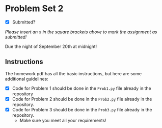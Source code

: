 # Problem Set 2

- [x] Submitted?

_Please insert an x in the square brackets above to mark the assignment as submitted!_

Due the night of September 20th at midnight!

## Instructions
The homework pdf has all the basic instructions, but here are some additional guidelines:
 - [x] Code for Problem 1 should be done in the `Prob1.py` file already in the repository
 - [x] Code for Problem 2 should be done in the `Prob2.py` file already in the repository. 
 - [x] Code for Problem 3 should be done in the `Prob3.py` file already in the repository. 
 	- Make sure you meet all your requirements!
